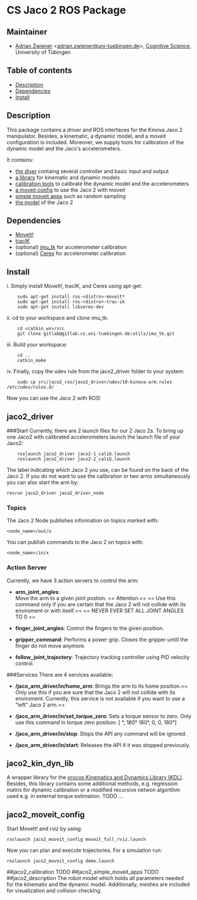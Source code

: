 # CS Jaco 2 ROS Package

## Maintainer 

- [Adrian Zwiener](http://www.cogsys.cs.uni-tuebingen.de/mitarb/zwiener/welcome_e.html) <<adrian.zwiener@uni-tuebingen.de>>, [Cognitive Science](http://ai.uni-bremen.de/), University of Tübingen

## Table of contents
- [Description](#description)
- [Dependencies](#dependencies)
- [Install](#install)

## Description

This package contains a driver and ROS interfaces for the Kinova Jaco 2 manipulator. Besides, a kinematic, a dynamic model, and a moveit configuration is included. Moreover, we supply tools for calibration of the dynamic model and the Jaco's accelerometers.

It contains:
-  [the diver](#jaco2_driver) containg several controller and basic input and output
-  [a library](#jaco2_kin_dyn_lib) for kinematic and dynamic models
-  [calibration tools](#jaco2_calibration) to calibrate the dynamic model and the accelerometers
- [a moveit config](#jaco2_moveit_config) to use the Jaco 2 with moveit
- [simple moveit apps](#jaco2_simple_moveit_apps) such as random sampling
- [the model](#jaco2_description) of the Jaco 2


## Dependencies
-  [MoveIt!](http://moveit.ros.org/)
- [tracIK](http://wiki.ros.org/trac_ik)
- (optional) [imu_tk](https://gitlab.cs.uni-tuebingen.de/utils/imu_tk) for accelerometer calibration
- (optional)  [Ceres](http://ceres-solver.org/)  for accelerometer calibration

## Install

i. Simply install MoveIt!, tracIK, and Ceres using apt-get: 
```
	sudo apt-get install ros-<distro>-moveit*
	sudo apt-get install ros-<distro>-trac-ik
	sudo apt-get install libceres-dev
```
ii. cd to your workspace and clone imu_tk:
```
	cd <catkin_ws>/src
	git clone gitlab@gitlab.cs.uni-tuebingen.de:utils/imu_tk.git
```
iii. Build your workspace:
```
	cd ..
	catkin_make
```
iv. Finally, copy the udev rule from the jaco2_driver folder to your system:
```
	sudo cp src/jaco2_ros/jaco2_driver/udev/10-kinova-arm.rules /etc/udev/rules.d/

```
Now you can use the Jaco 2 with ROS!

## jaco2_driver
###Start
Currently, there are 2 launch files for our 2 Jaco 2s. To bring up one Jaco2 with calibrated accelerometers launch the launch file of your Jaco2:
```
	roslaunch jaco2_driver jaco2-1_calib.launch
	roslaunch jaco2_driver jaco2-2_calib.launch
```
The label indicating which Jaco 2 you use, can be found on the back of the Jaco 2. If you do not want to use the calibration or two arms simultaneously you can also start the arm by:
```
rosrun jaco2_driver jaco2_driver_node
```
### Topics
The Jaco 2 Node publishes information on topics marked with: 
```
<node_name>/out/x
```
You can publish commands to the Jaco 2 on topics with:
```
<node_name>/in/x
```
### Action Server
Currently, we have 3 action servers to control the arm:

- **arm_joint_angles**:  
Move the arm to a given joint postion.
== Attention:==
== Use this command only if you are certain that the Jaco 2 will not collide with its enviroment or with itself.==
== NEVER EVER SET ALL JOINT ANGLES TO 0  ==

- **finger_joint_angles**: 
Control the fingers to the given position.
- **gripper_command**:
Performs a power grip. Closes the gripper untill the finger do not move anymore.

- **follow_joint_trajectory**:
Trajectory tracking controller using PID velocity control.

###Services
There are 4 services available:

- **/jaco_arm_driver/in/home_arm**:
Brings the arm to its home position.== Only use this if you are sure that the Jaco 2 will not collide with its enviroment. Currently, this service is not available if you want to use a "left" Jaco  2 arm.==

- **/jaco_arm_driver/in/set_torque_zero**:
Sets a torque sensor to zero. Only use this command in torque zero position:
 [ *, 180° 180°, 0, 0, 180°]

- **/jaco_arm_driver/in/stop**:
Stops the API any command will be ignored.

- **/jaco_arm_driver/in/start**:
Releases the API if it was stopped previously.


## jaco2_kin_dyn_lib
A wrapper library for the [orocos Kinematics and Dynamics Library (KDL)](http://wiki.ros.org/orocos_kdl). Besides, this library contains some additional methods, e.g. regression matrix for dynamic calibration or a modified recursive netwon algortihm used e.g. in external torque estimation.
TODO ...

## jaco2_moveit_config
Start MoveIt! and rviz by using:
```
roslaunch jaco2_moveit_config moveit_full_rviz.launch
```
Now you can plan and execute trajectories. For a simulation run:
```
roslaunch jaco2_moveit_config demo.launch
```

##jaco2_calibration
TODO
##jaco2_simple_moveit_apps
TODO
##jaco2_description
The robot model which holds  all parameters needed for the kinematic and the dynamic model. Additionally, meshes are included for visualization and collision checking.




